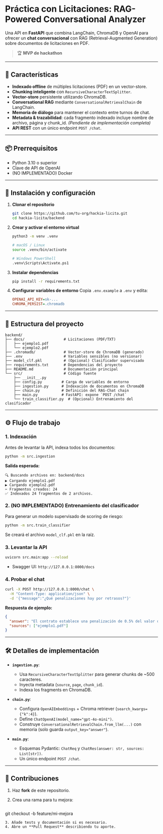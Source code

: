 # Práctica con Licitaciones: RAG-Powered Conversational Analyzer

Una API en **FastAPI** que combina LangChain, ChromaDB y OpenAI para ofrecer un **chat conversacional** con RAG (Retrieval-Augmented Generation) sobre documentos de licitaciones en PDF.

> 🏆 **MVP de hackathon**

---

## 🚀 Características

* **Indexado offline** de múltiples licitaciones (PDF) en un vector-store.
* **Chunking inteligente** con `RecursiveCharacterTextSplitter`.
* **Vector-store** persistente utilizando ChromaDB.
* **Conversational RAG** mediante `ConversationalRetrievalChain` de LangChain.
* **Memoria de diálogo** para mantener el contexto entre turnos de chat.
* **Metadata & trazabilidad**: cada fragmento indexado incluye nombre de archivo, página y chunk\_id. *(Pendiente de implementación completa)*
* **API REST** con un único endpoint `POST /chat`.

---

## 📦 Prerrequisitos

* Python 3.10 o superior
* Clave de API de OpenAI
* (NO IMPLEMENTADO) Docker

---

## 🔧 Instalación y configuración

1. **Clonar el repositorio**

   ```bash
   git clone https://github.com/tu-org/hackia-licita.git
   cd hackia-licita/backend
   ```

2. **Crear y activar el entorno virtual**

   ```bash
   python3 -m venv .venv

   # macOS / Linux
   source .venv/bin/activate

   # Windows PowerShell
   .venv\Scripts\Activate.ps1
   ```

3. **Instalar dependencias**

   ```bash
   pip install -r requirements.txt
   ```

4. **Configurar variables de entorno**
   Copia `.env.example` a `.env` y edita:

   ```ini
   OPENAI_API_KEY=sk-...
   CHROMA_PERSIST=.chromadb
   ```

---

## 📁 Estructura del proyecto

```plaintext
backend/
├── docs/                  # Licitaciones (PDF/TXT)
│   ├── ejemplo1.pdf
│   └── ejemplo2.pdf
├── .chromadb/             # Vector-store de ChromaDB (generado)
├── .env                   # Variables sensibles (no versionar)
├── model_clf.pkl          # (Opcional) Clasificador supervisado
├── requirements.txt       # Dependencias del proyecto
├── README.md              # Documentación principal
└── src/                   # Código fuente
    ├── __init__.py
    ├── config.py         # Carga de variables de entorno
    ├── ingestion.py      # Indexación de documentos en ChromaDB
    ├── chain.py          # Definición del RAG-Chat chain
    ├── main.py           # FastAPI: expone `POST /chat`
    └── train_classifier.py  # (Opcional) Entrenamiento del clasificador
```

---

## ⚙️ Flujo de trabajo

### 1. Indexación

Antes de levantar la API, indexa todos los documentos:

```bash
python -m src.ingestion
```

**Salida esperada:**

```text
🔍 Buscando archivos en: backend/docs
▶️ Cargando ejemplo1.pdf
▶️ Cargando ejemplo2.pdf
✂️ Fragmentos creados: 24
✅ Indexados 24 fragmentos de 2 archivos.
```

### 2. (NO IMPLEMENTADO) Entrenamiento del clasificador

Para generar un modelo supervisado de scoring de riesgo:

```bash
python -m src.train_classifier
```

Se creará el archivo `model_clf.pkl` en la raíz.

### 3. Levantar la API

```bash
uvicorn src.main:app --reload
```

* Swagger UI: `http://127.0.0.1:8000/docs`

### 4. Probar el chat

```bash
curl -X POST http://127.0.0.1:8000/chat \
  -H "Content-Type: application/json" \
  -d '{"message":"¿Qué penalizaciones hay por retrasos?"}'
```

**Respuesta de ejemplo:**

```json
{
  "answer": "El contrato establece una penalización de 0.5% del valor diario por día de retraso en la entrega de luminarias.",
  "sources": ["ejemplo1.pdf"]
}
```

---

## 🛠️ Detalles de implementación

* **`ingestion.py`**:

  * Usa `RecursiveCharacterTextSplitter` para generar chunks de \~500 caracteres.
  * Inyecta metadata (`source`, `page`, `chunk_id`).
  * Indexa los fragments en ChromaDB.

* **`chain.py`**:

  * Configura `OpenAIEmbeddings` + Chroma retriever (`search_kwargs={"k":4}`).
  * Define `ChatOpenAI(model_name="gpt-4o-mini")`.
  * Construye `ConversationalRetrievalChain.from_llm(...)` con memoria (solo guarda `output_key="answer"`).

* **`main.py`**:

  * Esquemas Pydantic: `ChatReq` y `ChatRes(answer: str, sources: List[str])`.
  * Un único endpoint `POST /chat`.

---

## 📑 Contribuciones

1. Haz **fork** de este repositorio.
2. Crea una rama para tu mejora:

   ```bash
   ```

git checkout -b feature/mi-mejora

```
3. Añade tests y documentación si es necesario.  
4. Abre un **Pull Request** describiendo tu aporte.

```



